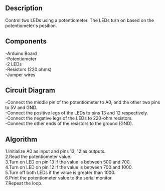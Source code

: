 ## Description
Control two LEDs using a potentiometer. The LEDs turn on based on the potentiometer's position.

## Components
-Arduino Board \
-Potentiometer \
-2 LEDs \
-Resistors (220 ohms) \
-Jumper wires

## Circuit Diagram
-Connect the middle pin of the potentiometer to A0, and the other two pins to 5V and GND. \
-Connect the positive legs of the LEDs to pins 13 and 12 respectively. \
-Connect the negative legs of the LEDs to 220-ohm resistors. \
-Connect the other ends of the resistors to the ground (GND).

## Algorithm
1.Initialize A0 as input and pins 13, 12 as outputs. \
2.Read the potentiometer value. \
3.Turn on LED on pin 13 if the value is between 500 and 700. \
4.Turn on LED on pin 12 if the value is between 700 and 1000. \
5.Turn off both LEDs if the value is greater than 1000. \
6.Print the potentiometer value to the serial monitor. \
7.Repeat the loop.
